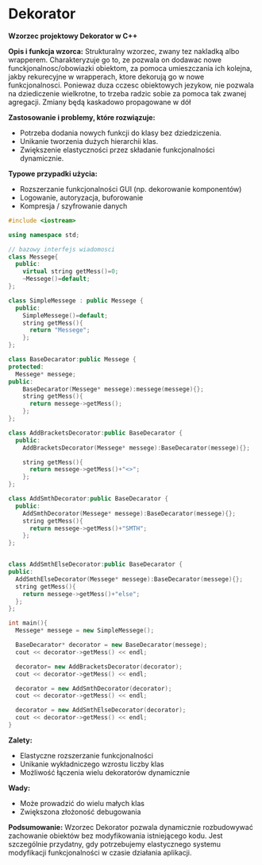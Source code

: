 # Dekorator
**Wzorzec projektowy Dekorator w C++**

**Opis i funkcja wzorca:**
Strukturalny wzorzec, zwany tez nakladką albo wrapperem. Charakteryzuje go to, ze pozwala on dodawac nowe funckjonalnosc/obowiazki obiektom, za pomoca umieszczania ich kolejna, jakby rekurecyjne w wrapperach, ktore dekorują go w nowe funkcjonalnosci. Poniewaz duza cczesc obiektowych jezykow, nie pozwala na dziediczenie wielkrotne, to trzeba radzic sobie za pomoca tak zwanej agregacji. Zmiany będą kaskadowo propagowane w dół

**Zastosowanie i problemy, które rozwiązuje:**

* Potrzeba dodania nowych funkcji do klasy bez dziedziczenia.
* Unikanie tworzenia dużych hierarchii klas.
* Zwiększenie elastyczności przez składanie funkcjonalności dynamicznie.

**Typowe przypadki użycia:**

* Rozszerzanie funkcjonalności GUI (np. dekorowanie komponentów)
* Logowanie, autoryzacja, buforowanie
* Kompresja / szyfrowanie danych

```c++
#include <iostream>

using namespace std;

// bazowy interfejs wiadomosci
class Messege{
  public:
    virtual string getMess()=0;
    ~Messege()=default;
};

class SimpleMessege : public Messege {
  public:
    SimpleMessege()=default;
    string getMess(){
      return "Messege";
    };
};

class BaseDecarator:public Messege {
protected:
  Messege* messege;
public:
    BaseDecarator(Messege* messege):messege(messege){};
    string getMess(){
      return messege->getMess();
    };
};

class AddBracketsDecorator:public BaseDecarator {
  public:
    AddBracketsDecorator(Messege* messege):BaseDecarator(messege){};

    string getMess(){
      return messege->getMess()+"<>";
    };
};

class AddSmthDecorator:public BaseDecarator {
  public:
    AddSmthDecorator(Messege* messege):BaseDecarator(messege){};
    string getMess(){
      return messege->getMess()+"SMTH";
    };
};


class AddSmthElseDecorator:public BaseDecarator {
public:
  AddSmthElseDecorator(Messege* messege):BaseDecarator(messege){};
  string getMess(){
    return messege->getMess()+"else";
  };
};

int main(){
  Messege* messege = new SimpleMessege();

  BaseDecarator* decorator = new BaseDecarator(messege);
  cout << decorator->getMess() << endl;

  decorator= new AddBracketsDecorator(decorator);
  cout << decorator->getMess() << endl;

  decorator = new AddSmthDecorator(decorator);
  cout << decorator->getMess() << endl;

  decorator = new AddSmthElseDecorator(decorator);
  cout << decorator->getMess() << endl;
}
```

**Zalety:**

* Elastyczne rozszerzanie funkcjonalności
* Unikanie wykładniczego wzrostu liczby klas
* Możliwość łączenia wielu dekoratorów dynamicznie

**Wady:**

* Może prowadzić do wielu małych klas
* Zwiększona złożoność debugowania

**Podsumowanie:**
Wzorzec Dekorator pozwala dynamicznie rozbudowywać zachowanie obiektów bez modyfikowania istniejącego kodu. Jest szczególnie przydatny, gdy potrzebujemy elastycznego systemu modyfikacji funkcjonalności w czasie działania aplikacji.
